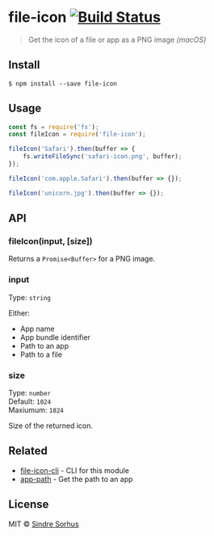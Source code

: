 # file-icon [![Build Status](https://travis-ci.org/sindresorhus/file-icon.svg?branch=master)](https://travis-ci.org/sindresorhus/file-icon)

> Get the icon of a file or app as a PNG image *(macOS)*


## Install

```
$ npm install --save file-icon
```


## Usage

```js
const fs = require('fs');
const fileIcon = require('file-icon');

fileIcon('Safari').then(buffer => {
	fs.writeFileSync('safari-icon.png', buffer);
});

fileIcon('com.apple.Safari').then(buffer => {});

fileIcon('unicorn.jpg').then(buffer => {});
```


## API

### fileIcon(input, [size])

Returns a `Promise<Buffer>` for a PNG image.

### input

Type: `string`

Either:
- App name
- App bundle identifier
- Path to an app
- Path to a file

### size

Type: `number`<br>
Default: `1024`<br>
Maxiumum: `1024`

Size of the returned icon.


## Related

- [file-icon-cli](https://github.com/sindresorhus/file-icon-cli) - CLI for this module
- [app-path](https://github.com/sindresorhus/app-path) - Get the path to an app


## License

MIT © [Sindre Sorhus](https://sindresorhus.com)
